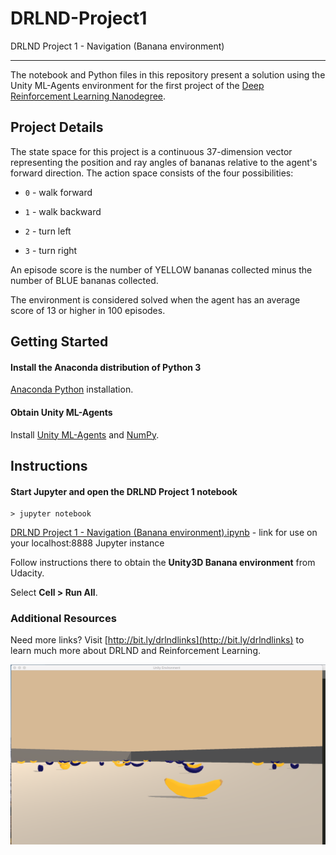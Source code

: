 # DRLND-Project1
DRLND Project 1 - Navigation (Banana environment)

---

The notebook and Python files in this repository present a solution using the Unity ML-Agents environment for the first project of the [Deep Reinforcement Learning Nanodegree](https://www.udacity.com/course/deep-reinforcement-learning-nanodegree--nd893).



## Project Details

The state space for this project is a continuous 37-dimension vector representing the position and ray angles of bananas relative to the agent's forward direction. The action space consists of the four possibilities: 

- `0` - walk forward 

- `1` - walk backward
- `2` - turn left
- `3` - turn right

An episode score is the number of YELLOW bananas collected minus the number of BLUE bananas collected.

The environment is considered solved when the agent has an average score of 13 or higher in 100 episodes.

## Getting Started

#### Install the Anaconda distribution of Python 3

[Anaconda Python](https://www.anaconda.com/download/#macos) installation.

#### Obtain Unity ML-Agents

Install [Unity ML-Agents](https://github.com/Unity-Technologies/ml-agents/blob/master/docs/Installation.md) and [NumPy](http://www.numpy.org/).

## Instructions

#### Start Jupyter and open the DRLND Project 1 notebook

```
> jupyter notebook
```

[DRLND Project 1 - Navigation (Banana environment).ipynb](http://localhost:8888/notebooks/DRLND%20Project%201%20-%20Navigation%20(Banana%20environment)/DRLND%20Project%201%20-%20Navigation%20(Banana%20environment).ipynb) - link for use on your localhost:8888 Jupyter instance

Follow instructions there to obtain the **Unity3D Banana environment** from Udacity.

Select **Cell > Run All**.

### Additional Resources

Need more links? Visit [http://bit.ly/drlndlinks](http://bit.ly/drlndlinks) to learn much more about DRLND and Reinforcement Learning.

![Image of Unity3D Banana environment](https://github.com/jg1141/DRLND-Project1/blob/master/Unity3D%20Banana%20environment.png)
